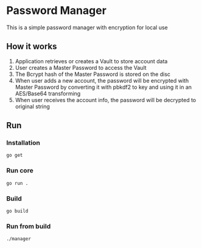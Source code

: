 # Password Manager

This is a simple password manager with encryption for local use

## How it works

1) Application retrieves or creates a Vault to store account data
2) User creates a Master Password to access the Vault
3) The Bcrypt hash of the Master Password is stored on the disc
4) When user adds a new account, the password will be encrypted with Master Password by converting it with pbkdf2 to key and using it in an AES/Base64 transforming
5) When user receives the account info, the password will be decrypted to original string

## Run

### Installation
`go get`

### Run core
`go run .`

### Build
`go build`

### Run from build
`./manager`